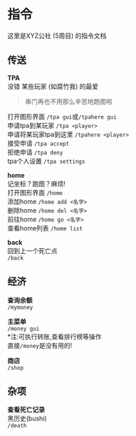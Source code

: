 # 指令

这里是XYZ公社 (5周目) 的指令文档  

## 传送

**TPA**  
没错 某些玩家 (如腐竹我) 的最爱  

> 串门再也不用那么辛苦地跑图啦  

打开图形界面 `/tpa gui`或`/tpahere gui`  
申请tpa到某玩家 `/tpa <player>`  
申请将某玩家tpa到这里 `/tpahere <player>`  
接受申请 `/tpa accept`  
拒绝申请 `/tpa deny`  
tpa个人设置 `/tpa settings`

**home**  
记坐标？跑图？麻烦!  
打开图形界面 `/home`  
添加home `/home add <名字>`  
删除home `/home del <名字>`  
前往home `/home go <名字>`  
查看home列表 `/home list`


**back**  
回到上一个死亡点  
`/back`

## 经济

**查询余额**  
`/mymoney`

**主菜单**  
`/money gui`  
\*注:可执行转账,查看排行榜等操作  
直接`/money`是没有用的!

**商店**  
`/shop`

## 杂项

**查看死亡记录**  
黑历史(bushi)  
`/death`